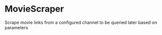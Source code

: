 # MovieScraper
Scrape movie links from a configured channel to be queried later based on parameters
